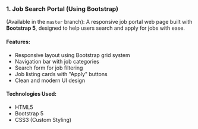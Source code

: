 

### 1. Job Search Portal (Using Bootstrap)
(Available in the `master` branch):
A responsive job portal web page built with **Bootstrap 5**, designed to help users search and apply for jobs with ease.

####  Features:
- Responsive layout using Bootstrap grid system
- Navigation bar with job categories
- Search form for job filtering
- Job listing cards with "Apply" buttons
- Clean and modern UI design

#### Technologies Used:
- HTML5
- Bootstrap 5
- CSS3 (Custom Styling)



